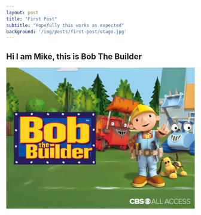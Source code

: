 ```yaml
---
layout: post
title: "First Post"
subtitle: "Hopefully this works as expected"
background: '/img/posts/first-post/otago.jpg'
---
```


## Hi I am Mike, this is Bob The Builder

![bob](/img/posts/first-post/bobTheBuilder.jpg)
